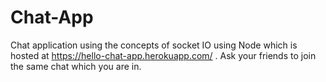 # Chat-App
Chat application using the concepts of socket IO using Node which is hosted at https://hello-chat-app.herokuapp.com/ . Ask your friends to join the same chat which you are in.
